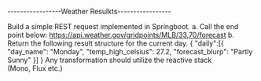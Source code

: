 -----------------Weather Resulkts-----------------

Build a simple REST request implemented in Springboot.
a. Call the end point below:
https://api.weather.gov/gridpoints/MLB/33,70/forecast
b. Return the following result structure for the current day.
{
"daily":[{
"day_name": "Monday",
"temp_high_celsius": 27.2,
"forecast_blurp": "Partly Sunny"
}]
}
Any transformation should utilize the reactive stack (Mono, Flux etc.)
